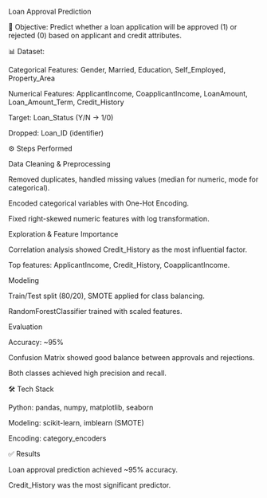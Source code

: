 
Loan Approval Prediction

📌 Objective:
Predict whether a loan application will be approved (1) or rejected (0) based on applicant and credit attributes.

📊 Dataset:

Categorical Features: Gender, Married, Education, Self_Employed, Property_Area

Numerical Features: ApplicantIncome, CoapplicantIncome, LoanAmount, Loan_Amount_Term, Credit_History

Target: Loan_Status (Y/N → 1/0)

Dropped: Loan_ID (identifier)

⚙️ Steps Performed

Data Cleaning & Preprocessing

Removed duplicates, handled missing values (median for numeric, mode for categorical).

Encoded categorical variables with One-Hot Encoding.

Fixed right-skewed numeric features with log transformation.

Exploration & Feature Importance

Correlation analysis showed Credit_History as the most influential factor.

Top features: ApplicantIncome, Credit_History, CoapplicantIncome.

Modeling

Train/Test split (80/20), SMOTE applied for class balancing.

RandomForestClassifier trained with scaled features.

Evaluation

Accuracy: ~95%

Confusion Matrix showed good balance between approvals and rejections.

Both classes achieved high precision and recall.

🛠️ Tech Stack

Python: pandas, numpy, matplotlib, seaborn

Modeling: scikit-learn, imblearn (SMOTE)

Encoding: category_encoders

✅ Results

Loan approval prediction achieved ~95% accuracy.

Credit_History was the most significant predictor.
